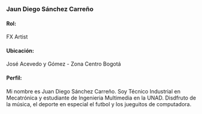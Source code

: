 ### **Jaun Diego Sánchez Carreño**
#### Rol: 
FX Artist
#### Ubicación: 
José Acevedo y Gómez - Zona Centro Bogotá
#### Perfil: 
Mi nombre es Juan Diego Sánchez Carreño. Soy Técnico Industrial en Mecatrónica y 
estudiante de Ingenieria Multimedia en la UNAD. Disdfruto de la música, el deporte en especial el futbol y los jueguitos de computadora.
